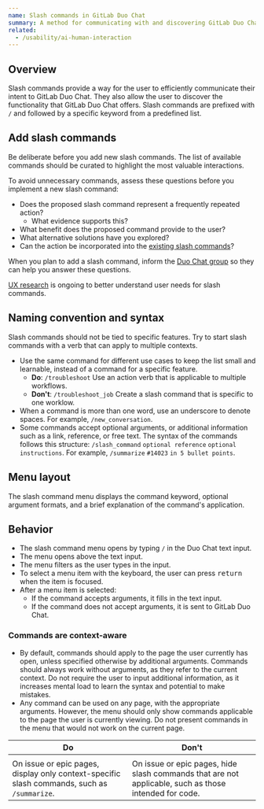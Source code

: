 ```yaml
---
name: Slash commands in GitLab Duo Chat
summary: A method for communicating with and discovering GitLab Duo Chat functionality.
related:
  - /usability/ai-human-interaction
---
```


## Overview

Slash commands provide a way for the user to efficiently communicate their intent to GitLab Duo Chat. They also allow the user to discover the functionality that GitLab Duo Chat offers. Slash commands are prefixed with `/` and followed by a specific keyword from a predefined list.

## Add slash commands

Be deliberate before you add new slash commands. The list of available commands should be curated to highlight the most valuable interactions.

To avoid unnecessary commands, assess these questions before you implement a new slash command:

- Does the proposed slash command represent a frequently repeated action?
  - What evidence supports this?
- What benefit does the proposed command provide to the user?
- What alternative solutions have you explored?
- Can the action be incorporated into the [existing slash commands](https://gitlab.com/groups/gitlab-org/-/epics/13947#slash-commands-available-in-duo-chat)?

When you plan to add a slash command, inform the [Duo Chat group](https://handbook.gitlab.com/handbook/product/categories/#duo-chat-group) so they can help you answer these questions.

[UX research](https://gitlab.com/gitlab-org/ux-research/-/issues/3098) is ongoing to better understand user needs for slash commands.

## Naming convention and syntax

Slash commands should not be tied to specific features. Try to start slash commands with a verb that can apply to multiple contexts.

- Use the same command for different use cases to keep the list small and learnable, instead of a command for a specific feature.
  - **Do**: `/troubleshoot` Use an action verb that is applicable to multiple workflows.
  - **Don't**: `/troubleshoot_job` Create a slash command that is specific to one worklow.
- When a command is more than one word, use an underscore to denote spaces. For example, `/new_conversation`.
- Some commands accept optional arguments, or additional information such as a link, reference, or free text. The syntax of the commands follows this structure: `/slash_command` `optional reference` `optional instructions`. For example, `/summarize` `#14023` `in 5 bullet points`.

## Menu layout

<figure-img alt="Example of the slash command menu" label="Example of the slash command menu" src="/img/slash-command-arguments.svg"></figure-img>

The slash command menu displays the command keyword, optional argument formats, and a brief explanation of the command's application.

## Behavior

- The slash command menu opens by typing `/` in the Duo Chat text input.
- The menu opens above the text input.
- The menu filters as the user types in the input.
- To select a menu item with the keyboard, the user can press <kbd>return</kbd> when the item is focused.
- After a menu item is selected:
  - If the command accepts arguments, it fills in the text input.
  - If the command does not accept arguments, it is sent to GitLab Duo Chat.

### Commands are context-aware

- By default, commands should apply to the page the user currently has open, unless specified otherwise by additional arguments. Commands should always work without arguments, as they refer to the current context. Do not require the user to input additional information, as it increases mental load to learn the syntax and potential to make mistakes.
- Any command can be used on any page, with the appropriate arguments. However, the menu should only show commands applicable to the page the user is currently viewing. Do not present commands in the menu that would not work on the current page.

| Do                                                                                                                                                           | Don't                                                                                                                                                                                                                                                             |
| ------------------------------------------------------------------------------------------------------------------------------------------------------------ | ----------------------------------------------------------------------------------------------------------------------------------------------------------------------------------------------------------------------------------------------------------------- |
| <figure-img alt="Menu of slash commands for an issue or epic page, with just the summarize command." src="/img/slash-commands-conditional.svg"></figure-img> | <figure-img alt="Menu with various slash commands that don't belong to the same context. Includes commands to summarize an issue, troubleshoot a pipeline, improve code, or explain a vulnerability." src="/img/slash-commands-not-conditional.svg"></figure-img> |
| On issue or epic pages, display only context-specific slash commands, such as `/summarize`.                                                                  | On issue or epic pages, hide slash commands that are not applicable, such as those intended for code.                                                                                                                                                             |
